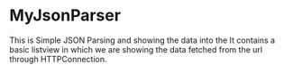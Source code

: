 # MyJsonParser
This is Simple JSON Parsing and showing the data into the 
It contains a basic listview in which we are showing the data 
fetched from the url through HTTPConnection.

